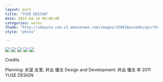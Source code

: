 ```yaml
---
layout: post
title: "YUSE DESIGN"
date: 2015-04-18 00:00:00
categories: works
thumb: "http://ideyuta.com.s3.amazonaws.com/images/150418yusedesign/thumb.jpg"
style: "photo"

---
```


![](http://ideyuta.com.s3.amazonaws.com/images/150418yusedesign/overview01.jpg)
![](http://ideyuta.com.s3.amazonaws.com/images/150418yusedesign/overview02.jpg)
![](http://ideyuta.com.s3.amazonaws.com/images/150418yusedesign/overview03.jpg)
![](http://ideyuta.com.s3.amazonaws.com/images/150418yusedesign/overview04.jpg)
![](http://ideyuta.com.s3.amazonaws.com/images/150418yusedesign/overview05.jpg)

<div class="note">
Credits
<p>Planning: 氷室 友里, 井出 優太
Design and Development: 井出 優太
&copy; 2011 YUSE DESIGN
</p>
</div>

